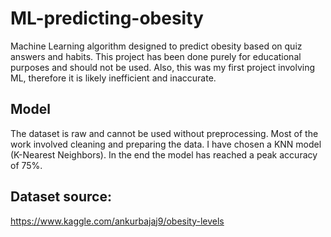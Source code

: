 # ML-predicting-obesity
Machine Learning algorithm designed to predict obesity based on quiz answers and habits. This project has been done purely for educational purposes and should not be used. Also, this was my first project involving ML, therefore it is likely inefficient and inaccurate.

## Model
The dataset is raw and cannot be used without preprocessing. Most of the work involved cleaning and preparing the data. I have chosen a KNN model (K-Nearest Neighbors). In the end the model has reached a peak accuracy of 75%.


## Dataset source:
https://www.kaggle.com/ankurbajaj9/obesity-levels
